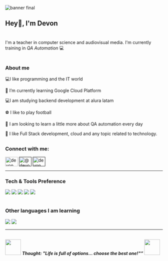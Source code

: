 ![banner final](https://github.com/djosealvarez/djosealvarez/assets/37003948/71b62d8b-140d-424b-a71e-56f39d203576)

## Hey👋, I'm Devon
#

I'm a teacher in computer science and audiovisual media. I'm currently training in *QA Automation* 💻
#
### About me

 💻I like programming and the IT world
 
 🌱 I’m currently learning  Google Cloud Platform
 
 💻I am studying backend development at alura latam

 ⚽ I like to play football
 
 🤔 I am looking to learn a little more about QA automation every day
 
 💬 I like Full Stack development, cloud and any topic related to technology.

 
##

<h3 align="left">Connect with me:</h3>
<p align="left">
<a href="www.linkedin.com/in/devon-jose-alvarez-osorio-3b51b5204" target="blank"><img align="center" src="https://raw.githubusercontent.com/rahuldkjain/github-profile-readme-generator/master/src/images/icons/Social/linked-in-alt.svg" alt="devon alvarez" height="30" width="40" /></a>
<a href="" target="blank"><img align="center" src="https://raw.githubusercontent.com/rahuldkjain/github-profile-readme-generator/master/src/images/icons/Social/twitter.svg" alt="@devonalvarez" height="30" width="40" /></a>
<a href="" target="blank"><img align="center" src="https://raw.githubusercontent.com/rahuldkjain/github-profile-readme-generator/master/src/images/icons/Social/instagram.svg" alt="devon_alvarez" height="30" width="40" /></a>
</p>

---


### Tech & Tools Preference


<img src = "https://img.shields.io/badge/-HTML5-E34F26?style=flat&logo=html5&logoColor=white"> <img src = "https://img.shields.io/badge/-CSS3-1572B6?style=flat&logo=css3&logoColor=white">
<img src="https://img.shields.io/badge/-Bootstrap-563D7C?style=flat&logo=bootstrap&logoColor=white">
<img src="https://img.shields.io/badge/-MySQL-F29111?style=flat&logo=mysql&logoColor=FFFFFF">
<img src="https://img.shields.io/badge/-JavaScript-eed718?style=flat&logo=javascript&logoColor=ffffff">

#
### Other languages ​​I am learning
 <img src="https://img.shields.io/badge/-C%20&%20C++-659ad2?style=flat&logo=c%2B%2B&logoColor=ffffff"> <img src="https://img.shields.io/badge/-Python-black?style=flat&logo=python&logoColor=white"> 

 

---
 <br>
  <img src="https://media.giphy.com/media/gH3LO09IOiZIqePwv9/giphy.gif" width="50" /> <b><i align="center">Thought: "Life is full of options... choose the best one!"”</i></b> <img src="https://media.giphy.com/media/qjqUcgIyRjsl2/giphy.gif" width="50" />
</p>
<br><br>



